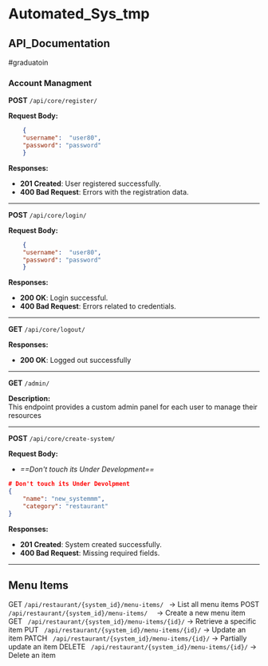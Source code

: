 # Automated_Sys_tmp



## API_Documentation
#graduatoin


### Account Managment 

**POST** `/api/core/register/`

**Request Body:**

```json
	{
	"username":  "user80",
	"password": "password"   
	}
```
**Responses:**

- **201 Created**: User registered successfully.
- **400 Bad Request**: Errors with the registration data.

---

**POST** `/api/core/login/`

**Request Body:**

```json
	{
	"username":  "user80",
	"password": "password"   
	}
```

**Responses:**

- **200 OK**: Login successful.
- **400 Bad Request**: Errors related to credentials.

---

**GET** `/api/core/logout/`

**Responses:**

- **200 OK**:    Logged out successfully

---

**GET** `/admin/`

**Description:**  
This endpoint provides a custom admin panel for each user to manage their resources 

---

**POST** `/api/core/create-system/`

**Request Body:**
- *==Don't touch its Under Development==*   
```json
# Don't touch its Under Devolpment 
{
    "name": "new_systemmm",
    "category": "restaurant"
}
```

**Responses:**

- **201 Created**: System created successfully.
- **400 Bad Request**: Missing required fields.

---

## Menu Items

GET   ` /api/restaurant/{system_id}/menu-items/  `       → List all menu items
POST    `/api/restaurant/{system_id}/menu-items/  `         → Create a new menu item
GET     ` /api/restaurant/{system_id}/menu-items/{id}/`     → Retrieve a specific item
PUT    ` /api/restaurant/{system_id}/menu-items/{id}/`     → Update an item
PATCH  ` /api/restaurant/{system_id}/menu-items/{id}/`     → Partially update an item
DELETE  ` /api/restaurant/{system_id}/menu-items/{id}/`     → Delete an item





